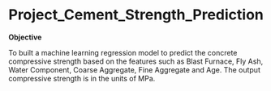 # Project_Cement_Strength_Prediction

<b>Objective</b>

To built a machine learning regression model to predict the concrete compressive strength based on the features such as Blast Furnace, Fly Ash, Water Component, Coarse Aggregate, Fine Aggregate and Age. The output compressive strength  is in the units of MPa. 

